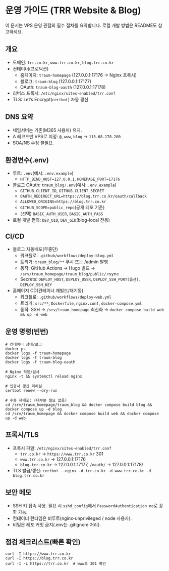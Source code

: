 # 운영 가이드 (TRR Website & Blog)

이 문서는 VPS 운영 관점의 필수 절차를 요약합니다. 로컬 개발 방법은 README도 참고하세요.

## 개요
- 도메인: `trr.co.kr`, `www.trr.co.kr`, `blog.trr.co.kr`
- 컨테이너(프로덕션)
  - 홈페이지: `traum-homepage` (127.0.0.1:17176 → Nginx 프록시)
  - 블로그: `traum-blog` (127.0.0.1:17177)
  - OAuth: `traum-blog-oauth` (127.0.0.1:17178)
- 리버스 프록시: `/etc/nginx/sites-enabled/trr.conf`
- TLS: Let’s Encrypt(`certbot`) 자동 갱신

## DNS 요약
- 네임서버는 기존(M365 사용처) 유지.
- A 레코드만 VPS로 지정: `@`, `www`, `blog` → `115.68.178.200`
- SOA/NS 수정 불필요.

## 환경변수(.env)
- 루트: `.env`(예시: `.env.example`)
  - `HTTP_BIND_HOST=127.0.0.1`, `HOMEPAGE_PORT=17176`
- 블로그 OAuth: `traum_blog/.env`(예시: `.env.example`)
  - `GITHUB_CLIENT_ID`, `GITHUB_CLIENT_SECRET`
  - `OAUTH_REDIRECT_URL=https://blog.trr.co.kr/oauth/callback`
  - `ALLOWED_ORIGINS=https://blog.trr.co.kr`
  - `GITHUB_SCOPE=public_repo`(공개 레포 기준)
  - (선택) `BASIC_AUTH_USER`, `BASIC_AUTH_PASS`
- 로컬 개발 편의: `DEV_UID`, `DEV_GID`(blog-local 전용)

## CI/CD
- 블로그 자동배포(무중단)
  - 워크플로: `.github/workflows/deploy-blog.yml`
  - 트리거: `traum_blog/**` 푸시 또는 /admin 발행
  - 동작: GitHub Actions → Hugo 빌드 → `/srv/traum_homepage/traum_blog/public/` rsync
  - Secrets: `DEPLOY_HOST`, `DEPLOY_USER`, `DEPLOY_SSH_PORT(옵션)`, `DEPLOY_SSH_KEY`
- 홈페이지 CD(컨테이너 재빌드/재기동)
  - 워크플로: `.github/workflows/deploy-web.yml`
  - 트리거: `src/**`, `Dockerfile`, `nginx.conf`, `docker-compose.yml`
  - 동작: SSH → `/srv/traum_homepage` 최신화 → `docker compose build web && up -d web`

## 운영 명령(빈번)
```
# 컨테이너 상태/로그
docker ps
docker logs -f traum-homepage
docker logs -f traum-blog
docker logs -f traum-blog-oauth

# Nginx 적용/검사
nginx -t && systemctl reload nginx

# 인증서 갱신 리허설
certbot renew --dry-run

# 수동 재배포: (대부분 필요 없음)
cd /srv/traum_homepage/traum_blog && docker compose build blog && docker compose up -d blog
cd /srv/traum_homepage && docker compose build web && docker compose up -d web
```

## 프록시/TLS
- 프록시 파일: `/etc/nginx/sites-enabled/trr.conf`
  - `trr.co.kr` → `https://www.trr.co.kr` 301
  - `www.trr.co.kr` → 127.0.0.1:17176
  - `blog.trr.co.kr` → 127.0.0.1:17177, `/oauth/` → 127.0.0.1:17178/
- TLS 발급/갱신: `certbot --nginx -d trr.co.kr -d www.trr.co.kr -d blog.trr.co.kr`

## 보안 메모
- SSH 키 접속 사용. 필요 시 `sshd_config`에서 `PasswordAuthentication no`로 강화 가능.
- 컨테이너 런타임은 비루트(nginx-unprivileged / node 사용자).
- 비밀은 레포 커밋 금지(.env는 .gitignore 처리).

## 점검 체크리스트(빠른 확인)
```
curl -I https://www.trr.co.kr
curl -I https://blog.trr.co.kr
curl -I -L https://trr.co.kr  # www로 301 확인
```
